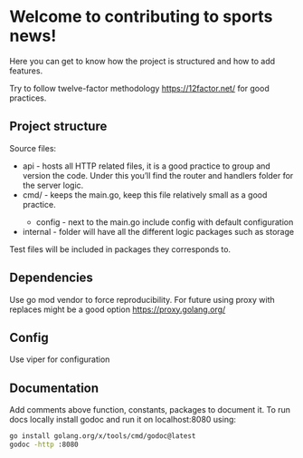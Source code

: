 # Welcome to contributing to sports news!

Here you can get to know how the project is structured and how to add features.

Try to follow twelve-factor methodology https://12factor.net/ for good practices. 

## Project structure

Source files:

- api - hosts all HTTP related files, it is a good practice to group and version the code. Under this you’ll find the router and handlers folder for the server logic.
- cmd/<project-name> - keeps the main.go, keep this file relatively small as a good practice.
  - config - next to the main.go include config with default configuration
- internal - folder will have all the different logic packages such as storage

Test files will be included in packages they corresponds to.

## Dependencies

Use go mod vendor to force reproducibility. For future using proxy with replaces might be a good option https://proxy.golang.org/

## Config

Use viper for configuration

## Documentation

Add comments above function, constants, packages to document it.
To run docs locally install godoc and run it on localhost:8080 using:

```bash
go install golang.org/x/tools/cmd/godoc@latest
godoc -http :8080
```